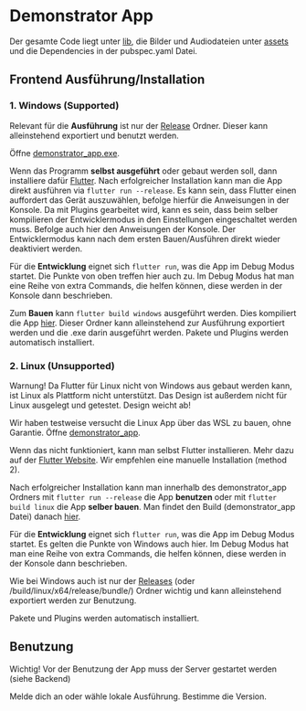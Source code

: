 # Demonstrator App

Der gesamte Code liegt unter [lib](/lib/), die Bilder und Audiodateien unter [assets](/assets/) und die Dependencies in der pubspec.yaml Datei.

## Frontend Ausführung/Installation

### 1. Windows (Supported)
Relevant für die **Ausführung** ist nur der [Release](/Release/Windows/) Ordner. Dieser kann alleinstehend exportiert und benutzt werden.

Öffne [demonstrator_app.exe](/Releases/Windows/demonstrator_app.exe).

Wenn das Programm **selbst ausgeführt** oder gebaut werden soll, dann installiere dafür [Flutter](https://docs.flutter.dev/get-started/install/windows/desktop?tab=vscode). Nach erfolgreicher Installation kann man die App  direkt ausführen via `flutter run --release`. Es kann sein, dass Flutter einen auffordert das Gerät auszuwählen, befolge hierfür die Anweisungen in der Konsole. Da mit Plugins gearbeitet wird, kann es sein, dass beim selber kompilieren der Entwicklermodus in den Einstellungen eingeschaltet werden muss. Befolge auch hier den Anweisungen der Konsole. Der Entwicklermodus kann nach dem ersten Bauen/Ausführen direkt wieder deaktiviert werden. 

Für die **Entwicklung** eignet sich `flutter run`, was die App im Debug Modus startet. Die Punkte von oben treffen hier auch zu. Im Debug Modus hat man eine Reihe von extra Commands, die helfen können, diese werden in der Konsole dann beschrieben. 

Zum **Bauen** kann `flutter build windows` ausgeführt werden. Dies kompiliert die App [hier](/build/windows/runner/release). Dieser Ordner kann alleinstehend zur Ausführung exportiert werden und die .exe darin ausgeführt werden.
Pakete und Plugins werden automatisch installiert.


### 2. Linux (Unsupported)
Warnung!  Da Flutter für Linux nicht von Windows aus gebaut werden kann, ist Linux als Plattform nicht unterstützt. Das Design ist außerdem nicht für Linux ausgelegt und getestet. Design weicht ab!

Wir haben testweise versucht die Linux App über das WSL zu bauen, ohne Garantie. 
Öffne [demonstrator_app](/Releases/Linux/demonstrator_app).

Wenn das nicht funktioniert, kann man selbst Flutter installieren.
Mehr dazu auf der [Flutter Website](https://docs.flutter.dev/get-started/install/linux).
Wir empfehlen eine manuelle Installation (method 2).

Nach erfolgreicher Installation kann man innerhalb des demonstrator_app Ordners mit `flutter run --release` die App **benutzen** oder mit `flutter build linux` die App **selber bauen**. Man findet den Build (demonstrator_app Datei) danach [hier](/build/linux/x64/release/bundle/).

Für die **Entwicklung** eignet sich `flutter run`, was die App im Debug Modus startet. Es gelten die Punkte von Windows auch hier. Im Debug Modus hat man eine Reihe von extra Commands, die helfen können, diese werden in der Konsole dann beschrieben. 

Wie bei Windows auch ist nur der [Releases](/Releases/Linux/) (oder /build/linux/x64/release/bundle/) Ordner wichtig und kann alleinstehend exportiert werden zur Benutzung.

Pakete und Plugins werden automatisch installiert.

## Benutzung

Wichtig! Vor der Benutzung der App muss der Server gestartet werden (siehe Backend)

Melde dich an oder wähle lokale Ausführung.
Bestimme die Version.


